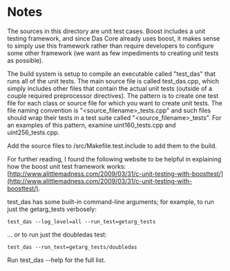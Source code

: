 # Notes
The sources in this directory are unit test cases.  Boost includes a
unit testing framework, and since Das Core already uses boost, it makes
sense to simply use this framework rather than require developers to
configure some other framework (we want as few impediments to creating
unit tests as possible).

The build system is setup to compile an executable called "test_das"
that runs all of the unit tests.  The main source file is called
test_das.cpp, which simply includes other files that contain the
actual unit tests (outside of a couple required preprocessor
directives).  The pattern is to create one test file for each class or
source file for which you want to create unit tests.  The file naming
convention is "<source_filename>_tests.cpp" and such files should wrap
their tests in a test suite called "<source_filename>_tests".  For an
examples of this pattern, examine uint160_tests.cpp and
uint256_tests.cpp.

Add the source files to /src/Makefile.test.include to add them to the build.

For further reading, I found the following website to be helpful in
explaining how the boost unit test framework works:
[http://www.alittlemadness.com/2009/03/31/c-unit-testing-with-boosttest/](http://www.alittlemadness.com/2009/03/31/c-unit-testing-with-boosttest/).

test_das has some built-in command-line arguments; for
example, to run just the getarg_tests verbosely:

    test_das --log_level=all --run_test=getarg_tests

... or to run just the doubledas test:

    test_das --run_test=getarg_tests/doubledas

Run  test_das --help   for the full list.

